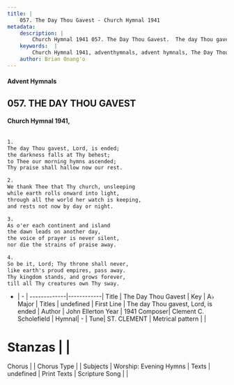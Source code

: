 ```yaml
---
title: |
    057. The Day Thou Gavest - Church Hymnal 1941
metadata:
    description: |
        Church Hymnal 1941 057. The Day Thou Gavest.  The day Thou gavest, Lord, is ended; the darkness falls at Thy behest; to Thee our morning hymns ascended; Thy praise shall hallow now our rest.  
    keywords:  |
        Church Hymnal 1941, adventhymnals, advent hymnals, The Day Thou Gavest, The day Thou gavest, Lord, is ended. 
    author: Brian Onang'o
---
```


#### Advent Hymnals
## 057. THE DAY THOU GAVEST
####  Church Hymnal 1941,

```txt

1.
The day Thou gavest, Lord, is ended;
the darkness falls at Thy behest;
to Thee our morning hymns ascended;
Thy praise shall hallow now our rest.

2.
We thank Thee that Thy church, unsleeping
while earth rolls onward into light,
through all the world her watch is keeping,
and rests not now by day or night.

3.
As o'er each continent and island
the dawn leads on another day,
the voice of prayer is never silent,
nor die the strains of praise away.

4.
So be it, Lord; Thy throne shall never,
like earth's proud empires, pass away.
Thy kingdom stands, and grows forever,
till all Thy creatures own Thy sway.


```

- |   -  |
-------------|------------|
Title | The Day Thou Gavest |
Key | A♭ Major |
Titles | undefined |
First Line | The day Thou gavest, Lord, is ended |
Author | John Ellerton
Year | 1941
Composer| Clement C. Scholefield |
Hymnal|  - |
Tune| ST. CLEMENT |
Metrical pattern | |
# Stanzas |  |
Chorus |  |
Chorus Type |  |
Subjects | Worship: Evening Hymns |
Texts | undefined |
Print Texts | 
Scripture Song |  |
    
